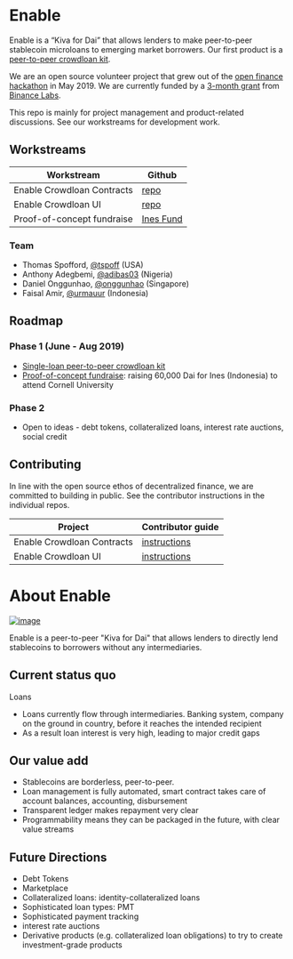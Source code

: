 # Enable

Enable is a “Kiva for Dai” that allows lenders to make peer-to-peer stablecoin microloans to emerging market borrowers. Our first product is a [peer-to-peer crowdloan kit](https://github.com/enabledao/enable/blob/master/product/specs/2019-07-14-v0.1-specs-(ines)/v0.1-specs.md).

We are an open source volunteer project that grew out of the [open finance hackathon](https://www.buildandship.it/) in May 2019. We are currently funded by a [3-month grant](https://twitter.com/onggunhao/status/1148140687327555584) from [Binance Labs](https://labs.binance.com/).

This repo is mainly for project management and product-related discussions. See our workstreams for development work.

## Workstreams

| Workstream                 | Github                                                    |
| -------------------------- | --------------------------------------------------------- |
| Enable Crowdloan Contracts | [repo](https://www.github.com/enabledao/enable-contracts) |
| Enable Crowdloan UI        | [repo](https://www.github.com/enabledao/enable-ui)        |
| Proof-of-concept fundraise | [Ines Fund](https://www.ines.fund)                        |

### Team

* Thomas Spofford, [@tspoff](https://github.com/tspoff) (USA)
* Anthony Adegbemi, [@adibas03](https://github.com/adibas03) (Nigeria)
* Daniel Onggunhao, [@onggunhao](https://github.com/onggunhao) (Singapore)
* Faisal Amir, [@urmauur](https://github.com/urmauur) (Indonesia)

## Roadmap

### Phase 1 (June - Aug 2019)
* [Single-loan peer-to-peer crowdloan kit](https://github.com/enabledao/enable/blob/master/product/specs/2019-07-14-v0.1-specs-(ines)/v0.1-specs.md)
* [Proof-of-concept fundraise](https://www.ines.fund): raising 60,000 Dai for Ines (Indonesia) to attend Cornell University

### Phase 2

* Open to ideas - debt tokens, collateralized loans, interest rate auctions, social credit

## Contributing

In line with the open source ethos of decentralized finance, we are committed to building in public. See the contributor instructions in the individual repos.

| Project                    | Contributor guide                                                 |
| -------------------------- | ----------------------------------------------------------------- |
| Enable Crowdloan Contracts | [instructions](https://www.github.com/enabledao/enable-contracts) |
| Enable Crowdloan UI        | [instructions](https://www.github.com/enabledao/enable-ui)        |

# About Enable

[![image](https://user-images.githubusercontent.com/518024/56973331-35e9d600-6b9f-11e9-8e41-b88185cfdea7.png)](https://youtu.be/Xqu4cmHzTis?t=3289)


Enable is a peer-to-peer "Kiva for Dai" that allows lenders to directly lend stablecoins to borrowers without any intermediaries.

## Current status quo

Loans

* Loans currently flow through intermediaries. Banking system, company on the ground in country, before it reaches the intended recipient
* As a result loan interest is very high, leading to major credit gaps

## Our value add

* Stablecoins are borderless, peer-to-peer.
* Loan management is fully automated, smart contract takes care of account balances, accounting, disbursement
* Transparent ledger makes repayment very clear
* Programmability means they can be packaged in the future, with clear value streams

## Future Directions

* Debt Tokens
* Marketplace
* Collateralized loans: identity-collateralized loans
* Sophisticated loan types: PMT
* Sophisticated payment tracking
* interest rate auctions
* Derivative products (e.g. collateralized loan obligations) to try to create investment-grade products
